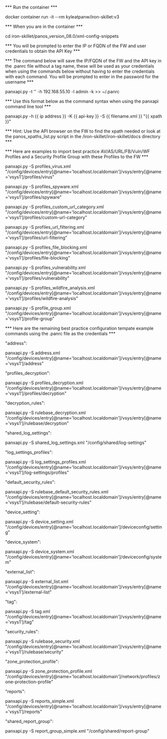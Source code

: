 *** Run the container ***

docker container run -it --rm kyleatpanw/iron-skillet:v3

*** When you are in the container ***

cd iron-skillet/panos_version_08.0/xml-config-snippets

*** You will be prompted to enter the IP or FQDN of the FW and user credentials to obtain the API Key ***

*** The command below will save the IP/FQDN of the FW and the API key in the .panrc file without a tag name, these will be used as your credentials when using the commands below without having to enter the credentials with each command.  You will be prompted to enter in the password for the username *** 

panxapi.py -t '' -h 192.168.55.10 -l admin -k >> ~/.panrc

*** Use this format below as the command syntax when using the panxapi command line tool ***

panxapi.py -h {{ ip address }} -K {{ api-key }} -S {{ filename.xml }} "{{ xpath }}"

*** Hint: Use the API browser on the FW to find the xpath needed or look at the panos_xpaths_list.py script in the /iron-skillet/iron-skillet/docs directory ***

*** Here are examples to import best practice AV/AS/URL/FB/Vuln/WF Profiles and a Security Profile Group with these Profiles to the FW ***

panxapi.py -S profiles_virus.xml "/config/devices/entry[@name='localhost.localdomain']/vsys/entry[@name='vsys1']/profiles/virus"

panxapi.py -S profiles_spyware.xml "/config/devices/entry[@name='localhost.localdomain']/vsys/entry[@name='vsys1']/profiles/spyware"

panxapi.py -S profiles_custom_url_category.xml "/config/devices/entry[@name='localhost.localdomain']/vsys/entry[@name='vsys1']/profiles/custom-url-category"

panxapi.py -S profiles_url_filtering.xml "/config/devices/entry[@name='localhost.localdomain']/vsys/entry[@name='vsys1']/profiles/url-filtering"

panxapi.py -S profiles_file_blocking.xml "/config/devices/entry[@name='localhost.localdomain']/vsys/entry[@name='vsys1']/profiles/file-blocking"

panxapi.py -S profiles_vulnerability.xml "/config/devices/entry[@name='localhost.localdomain']/vsys/entry[@name='vsys1']/profiles/vulnerability"

panxapi.py -S profiles_wildfire_analysis.xml "/config/devices/entry[@name='localhost.localdomain']/vsys/entry[@name='vsys1']/profiles/wildfire-analysis"

panxapi.py -S profile_group.xml "/config/devices/entry[@name='localhost.localdomain']/vsys/entry[@name='vsys1']/profile-group"

*** Here are the remaining best practice configuration tempate example commands using the .panrc file as the credentials ***

"address":

panxapi.py -S address.xml "/config/devices/entry[@name='localhost.localdomain']/vsys/entry[@name='vsys1']/address"

"profiles_decryption":

panxapi.py -S profiles_decryption.xml "/config/devices/entry[@name='localhost.localdomain']/vsys/entry[@name='vsys1']/profiles/decryption"

"decryption_rules":

panxapi.py -S rulebase_decryption.xml "/config/devices/entry[@name='localhost.localdomain']/vsys/entry[@name='vsys1']/rulebase/decryption"

"shared_log_settings":

panxapi.py -S shared_log_settings.xml "/config/shared/log-settings"

"log_settings_profiles":

panxapi.py -S log_settings_profiles.xml "/config/devices/entry[@name='localhost.localdomain']/vsys/entry[@name='vsys1']/log-settings/profiles"

"default_security_rules": 

panxapi.py -S rulebase_default_security_rules.xml "/config/devices/entry[@name='localhost.localdomain']/vsys/entry[@name='vsys1']/rulebase/default-security-rules"

"device_setting": 

panxapi.py -S device_setting.xml "/config/devices/entry[@name='localhost.localdomain']/deviceconfig/setting"

"device_system":

panxapi.py -S device_system.xml "/config/devices/entry[@name='localhost.localdomain']/deviceconfig/system"

"external_list":

panxapi.py -S external_list.xml "/config/devices/entry[@name='localhost.localdomain']/vsys/entry[@name='vsys1']/external-list"

"tag":

panxapi.py -S tag.xml "/config/devices/entry[@name='localhost.localdomain']/vsys/entry[@name='vsys1']/tag"

"security_rules":
 
panxapi.py -S rulebase_security.xml "/config/devices/entry[@name='localhost.localdomain']/vsys/entry[@name='vsys1']/rulebase/security"

"zone_protection_profile":

panxapi.py -S zone_protection_profile.xml "/config/devices/entry[@name='localhost.localdomain']/network/profiles/zone-protection-profile"

"reports":

panxapi.py -S reports_simple.xml "/config/devices/entry[@name='localhost.localdomain']/vsys/entry[@name='vsys1']/reports"

"shared_report_group":

panxapi.py -S report_group_simple.xml "/config/shared/report-group"
